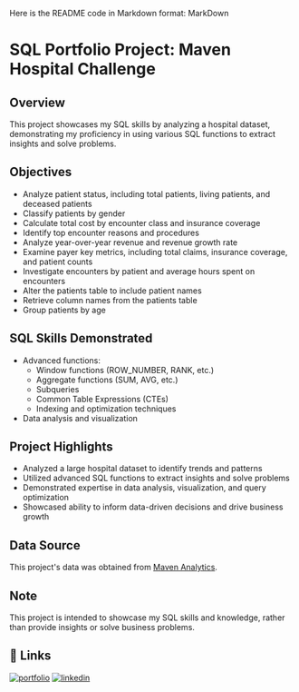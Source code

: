 Here is the README code in Markdown format:
MarkDown
# SQL Portfolio Project: Maven Hospital Challenge

## Overview

This project showcases my SQL skills by analyzing a hospital dataset, demonstrating my proficiency in using various SQL functions to extract insights and solve problems.

## Objectives

* Analyze patient status, including total patients, living patients, and deceased patients
* Classify patients by gender
* Calculate total cost by encounter class and insurance coverage
* Identify top encounter reasons and procedures
* Analyze year-over-year revenue and revenue growth rate
* Examine payer key metrics, including total claims, insurance coverage, and patient counts
* Investigate encounters by patient and average hours spent on encounters
* Alter the patients table to include patient names
* Retrieve column names from the patients table
* Group patients by age

## SQL Skills Demonstrated

* Advanced functions:
	+ Window functions (ROW_NUMBER, RANK, etc.)
	+ Aggregate functions (SUM, AVG, etc.)
	+ Subqueries
	+ Common Table Expressions (CTEs)
	+ Indexing and optimization techniques
* Data analysis and visualization

## Project Highlights

* Analyzed a large hospital dataset to identify trends and patterns
* Utilized advanced SQL functions to extract insights and solve problems
* Demonstrated expertise in data analysis, visualization, and query optimization
* Showcased ability to inform data-driven decisions and drive business growth

## Data Source

This project's data was obtained from [Maven Analytics](https://mavenanalytics.io/challenges/maven-hospital-challenge/facee4d2-8369-4c87-a55e-e6c7ed2a42d8).

## Note

This project is intended to showcase my SQL skills and knowledge, rather than provide insights or solve business problems.

## 🔗 Links
[![portfolio](https://img.shields.io/badge/my_portfolio-000?style=for-the-badge&logo=ko-fi&logoColor=white)]()
[![linkedin](https://img.shields.io/badge/linkedin-0A66C2?style=for-the-badge&logo=linkedin&logoColor=white)](https://www.linkedin.com/in/maheshyoganandan/)

